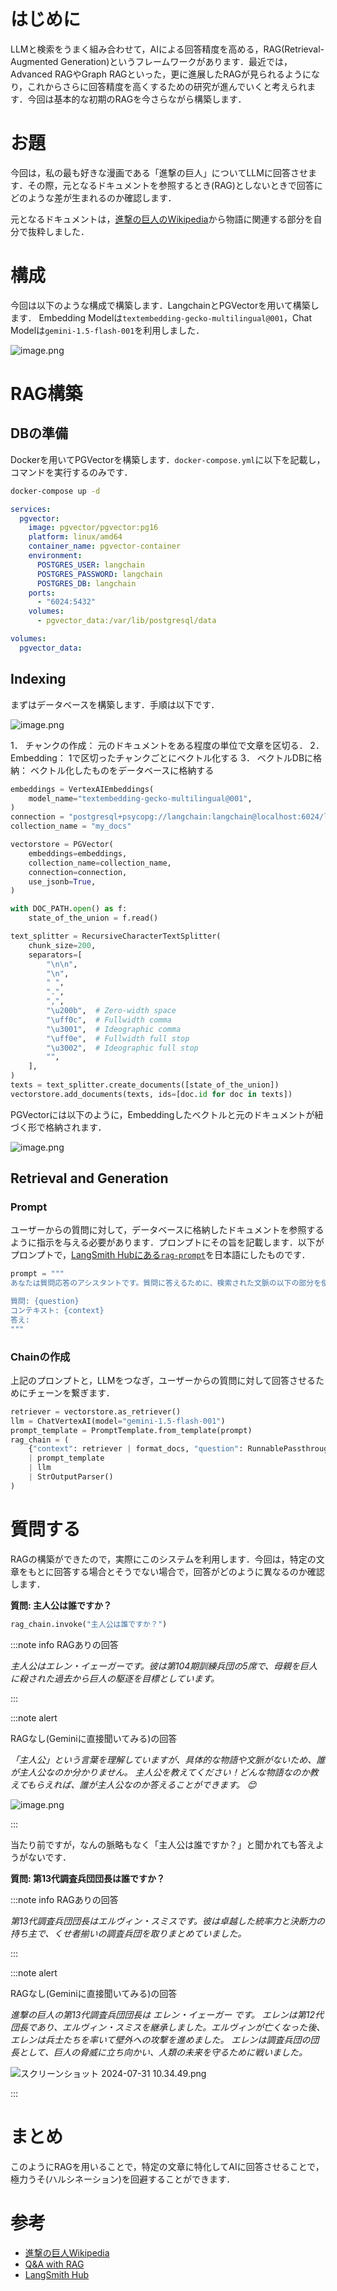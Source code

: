 # はじめに

LLMと検索をうまく組み合わせて，AIによる回答精度を高める，RAG(Retrieval-Augmented Generation)というフレームワークがあります．最近では，Advanced RAGやGraph RAGといった，更に進展したRAGが見られるようになり，これからさらに回答精度を高くするための研究が進んでいくと考えられます．今回は基本的な初期のRAGを今さらながら構築します．


# お題

今回は，私の最も好きな漫画である「進撃の巨人」についてLLMに回答させます．その際，元となるドキュメントを参照するとき(RAG)としないときで回答にどのような差が生まれるのか確認します．

元となるドキュメントは，[進撃の巨人のWikipedia](https://ja.wikipedia.org/wiki/%E9%80%B2%E6%92%83%E3%81%AE%E5%B7%A8%E4%BA%BA)から物語に関連する部分を自分で抜粋しました．

# 構成

今回は以下のような構成で構築します．LangchainとPGVectorを用いて構築します．
Embedding Modelは`textembedding-gecko-multilingual@001`，Chat Modelは`gemini-1.5-flash-001`を利用しました．

![image.png](https://qiita-image-store.s3.ap-northeast-1.amazonaws.com/0/3618319/62d5d1be-b696-8185-8231-be00eaf506cb.png)


# RAG構築
## DBの準備

Dockerを用いてPGVectorを構築します．`docker-compose.yml`に以下を記載し，コマンドを実行するのみです．

```bash
docker-compose up -d
```

```yaml:docker-compose.yml
services:
  pgvector:
    image: pgvector/pgvector:pg16
    platform: linux/amd64
    container_name: pgvector-container
    environment:
      POSTGRES_USER: langchain
      POSTGRES_PASSWORD: langchain
      POSTGRES_DB: langchain
    ports:
      - "6024:5432"
    volumes:
      - pgvector_data:/var/lib/postgresql/data

volumes:
  pgvector_data:
```


## Indexing
まずはデータベースを構築します．手順は以下です．

![image.png](https://qiita-image-store.s3.ap-northeast-1.amazonaws.com/0/3618319/68997d2c-8962-aa20-a3a1-74a22f0b3d79.png)

1． チャンクの作成： 元のドキュメントをある程度の単位で文章を区切る．
2． Embedding： 1で区切ったチャンクごとにベクトル化する
3． ベクトルDBに格納： ベクトル化したものをデータベースに格納する


```python:(抜粋)index.py
embeddings = VertexAIEmbeddings(
    model_name="textembedding-gecko-multilingual@001",
)
connection = "postgresql+psycopg://langchain:langchain@localhost:6024/langchain"
collection_name = "my_docs"

vectorstore = PGVector(
    embeddings=embeddings,
    collection_name=collection_name,
    connection=connection,
    use_jsonb=True,
)

with DOC_PATH.open() as f:
    state_of_the_union = f.read()

text_splitter = RecursiveCharacterTextSplitter(
    chunk_size=200,
    separators=[
        "\n\n",
        "\n",
        " ",
        ".",
        ",",
        "\u200b",  # Zero-width space
        "\uff0c",  # Fullwidth comma
        "\u3001",  # Ideographic comma
        "\uff0e",  # Fullwidth full stop
        "\u3002",  # Ideographic full stop
        "",
    ],
)
texts = text_splitter.create_documents([state_of_the_union])
vectorstore.add_documents(texts, ids=[doc.id for doc in texts])

```

PGVectorには以下のように，Embeddingしたベクトルと元のドキュメントが紐づく形で格納されます．


![image.png](https://qiita-image-store.s3.ap-northeast-1.amazonaws.com/0/3618319/2c662909-fa38-3205-653c-f5d6801c82f8.png)



## Retrieval and Generation

### Prompt
ユーザーからの質問に対して，データベースに格納したドキュメントを参照するように指示を与える必要があります．プロンプトにその旨を記載します．以下がプロンプトで，[LangSmith Hubにある`rag-prompt`](https://smith.langchain.com/hub/rlm/rag-prompt)を日本語にしたものです．


```python
prompt = """
あなたは質問応答のアシスタントです。質問に答えるために、検索された文脈の以下の部分を使用してください。答えがわからない場合は、わからないと答えましょう。回答は2文以内で簡潔に。

質問: {question}
コンテキスト: {context}
答え:
"""
```

### Chainの作成
上記のプロンプトと，LLMをつなぎ，ユーザーからの質問に対して回答させるためにチェーンを繋ぎます．

```python：(抜粋)rag.py
retriever = vectorstore.as_retriever()
llm = ChatVertexAI(model="gemini-1.5-flash-001")
prompt_template = PromptTemplate.from_template(prompt)
rag_chain = (
    {"context": retriever | format_docs, "question": RunnablePassthrough()}
    | prompt_template
    | llm
    | StrOutputParser()
)
```

# 質問する

RAGの構築ができたので，実際にこのシステムを利用します．今回は，特定の文章をもとに回答する場合とそうでない場合で，回答がどのように異なるのか確認します．

**質問: 主人公は誰ですか？**
```python 
rag_chain.invoke("主人公は誰ですか？")
```

:::note info
RAGありの回答

*主人公はエレン・イェーガーです。彼は第104期訓練兵団の5席で、母親を巨人に殺された過去から巨人の駆逐を目標としています。*

:::

:::note alert

RAGなし(Geminiに直接聞いてみる)の回答

*「主人公」という言葉を理解していますが、具体的な物語や文脈がないため、誰が主人公なのか分かりません。
主人公を教えてください！どんな物語なのか教えてもらえれば、誰が主人公なのか答えることができます。 😊*

![image.png](https://qiita-image-store.s3.ap-northeast-1.amazonaws.com/0/3618319/3aa5ec01-8f29-fff2-4447-79b71f778d67.png)

:::


当たり前ですが，なんの脈略もなく「主人公は誰ですか？」と聞かれても答えようがないです．


**質問: 第13代調査兵団団長は誰ですか？**

:::note info
RAGありの回答

*第13代調査兵団団長はエルヴィン・スミスです。彼は卓越した統率力と決断力の持ち主で、くせ者揃いの調査兵団を取りまとめていました。*

:::

:::note alert

RAGなし(Geminiに直接聞いてみる)の回答

*進撃の巨人の第13代調査兵団団長は エレン・イェーガー です。
エレンは第12代団長であり、エルヴィン・スミスを継承しました。エルヴィンが亡くなった後、エレンは兵士たちを率いて壁外への攻撃を進めました。
エレンは調査兵団の団長として、巨人の脅威に立ち向かい、人類の未来を守るために戦いました。*

![スクリーンショット 2024-07-31 10.34.49.png](https://qiita-image-store.s3.ap-northeast-1.amazonaws.com/0/3618319/bc1fc025-9744-a279-041f-fa78f370b0c3.png)

:::



# まとめ

このようにRAGを用いることで，特定の文章に特化してAIに回答させることで，極力うそ(ハルシネーション)を回避することができます．


# 参考
- [進撃の巨人Wikipedia](https://ja.wikipedia.org/wiki/%E9%80%B2%E6%92%83%E3%81%AE%E5%B7%A8%E4%BA%BA)
- [Q&A with RAG](https://python.langchain.com/v0.1/docs/use_cases/question_answering/)
- [LangSmith Hub](https://smith.langchain.com/hub/rlm/rag-prompt)



